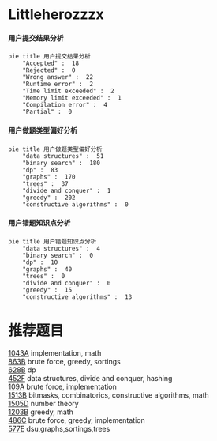 # Littleherozzzx

<!-- tabs:start -->



#### **用户提交结果分析**

```mermaid
pie title 用户提交结果分析
    "Accepted" :  18
    "Rejected" :  0
    "Wrong answer" :  22
    "Runtime error" :  2
    "Time limit exceeded" :  2
    "Memory limit exceeded" :  1
    "Compilation error" :  4
    "Partial" :  0
```

#### **用户做题类型偏好分析**

```mermaid
pie title 用户做题类型偏好分析
    "data structures" :  51
    "binary search" :  180
    "dp" :  83
    "graphs" :  170
    "trees" :  37
    "divide and conquer" :  1
    "greedy" :  202
    "constructive algorithms" :  0
```
#### **用户错题知识点分析**

```mermaid
pie title 用户错题知识点分析
    "data structures" :  4
    "binary search" :  0
    "dp" :  10
    "graphs" :  40
    "trees" :  0
    "divide and conquer" :  0
    "greedy" :  15
    "constructive algorithms" :  13
```



<!-- tabs:end -->
# 推荐题目
[1043A](https://codeforces.com/contest/1043/problem/A)		implementation,
                        math		  
[863B](https://codeforces.com/contest/863/problem/B)		brute force,
                        greedy,
                        sortings		  
[628B](https://codeforces.com/contest/628/problem/B)		dp		  
[452F](https://codeforces.com/contest/452/problem/F)		data structures,
                        divide and conquer,
                        hashing		  
[109A](https://codeforces.com/contest/109/problem/A)		brute force,
                        implementation		  
[1513B](https://codeforces.com/contest/1513/problem/B)		bitmasks,
                        combinatorics,
                        constructive algorithms,
                        math		  
[1505D](https://codeforces.com/contest/1505/problem/D)		number theory		  
[1203B](https://codeforces.com/contest/1203/problem/B)		greedy,
                        math		  
[486C](https://codeforces.com/contest/486/problem/C)		brute force,
                        greedy,
                        implementation		  
[577E](https://codeforces.com/contest/577/problem/E)		dsu,graphs,sortings,trees		  
